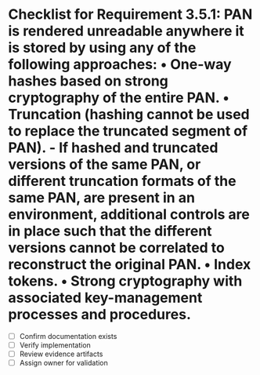 # Checklist for Requirement 3.5.1: PAN is rendered unreadable anywhere it is stored by using any of the following approaches: • One-way hashes based on strong cryptography of the entire PAN. • Truncation (hashing cannot be used to replace the truncated segment of PAN). - If hashed and truncated versions of the same PAN, or different truncation formats of the same PAN, are present in an environment, additional controls are in place such that the different versions cannot be correlated to reconstruct the original PAN. • Index tokens. • Strong cryptography with associated key-management processes and procedures.

- [ ] Confirm documentation exists
- [ ] Verify implementation
- [ ] Review evidence artifacts
- [ ] Assign owner for validation

